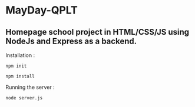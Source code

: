 # MayDay-QPLT

Homepage school project in HTML/CSS/JS using NodeJs and Express as a backend.
---
Installation : 
``` 
npm init
```
```
npm install
```

Running the server : 
```
node server.js
```